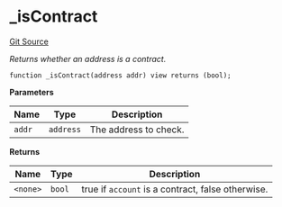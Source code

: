 # _isContract
[Git Source](https://github.com/rhinestonewtf/registry/blob/350cdd9001705a91cd42a82c8ee3e0cd055714e5/src/Common.sol)

*Returns whether an address is a contract.*


```solidity
function _isContract(address addr) view returns (bool);
```
**Parameters**

|Name|Type|Description|
|----|----|-----------|
|`addr`|`address`|The address to check.|

**Returns**

|Name|Type|Description|
|----|----|-----------|
|`<none>`|`bool`|true if `account` is a contract, false otherwise.|


